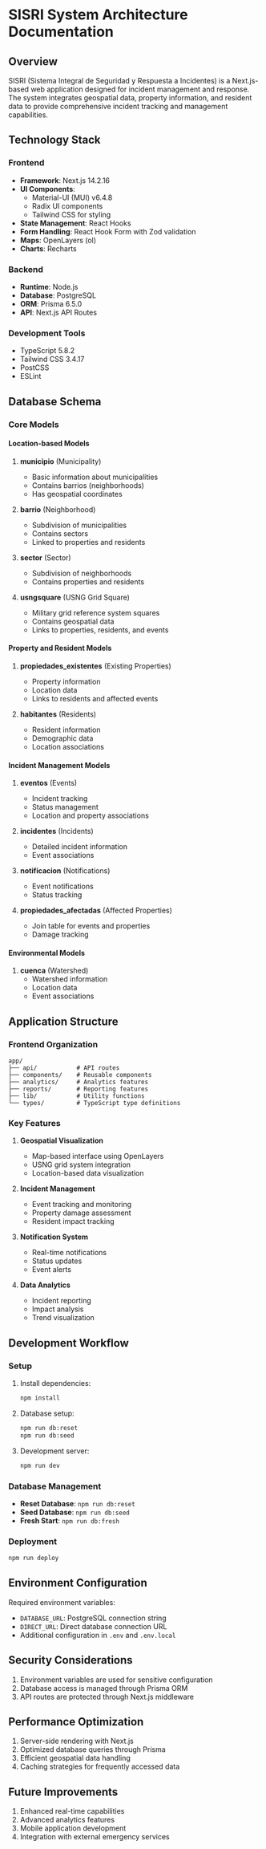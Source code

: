 # SISRI System Architecture Documentation

## Overview
SISRI (Sistema Integral de Seguridad y Respuesta a Incidentes) is a Next.js-based web application designed for incident management and response. The system integrates geospatial data, property information, and resident data to provide comprehensive incident tracking and management capabilities.

## Technology Stack

### Frontend
- **Framework**: Next.js 14.2.16
- **UI Components**: 
  - Material-UI (MUI) v6.4.8
  - Radix UI components
  - Tailwind CSS for styling
- **State Management**: React Hooks
- **Form Handling**: React Hook Form with Zod validation
- **Maps**: OpenLayers (ol)
- **Charts**: Recharts

### Backend
- **Runtime**: Node.js
- **Database**: PostgreSQL
- **ORM**: Prisma 6.5.0
- **API**: Next.js API Routes

### Development Tools
- TypeScript 5.8.2
- Tailwind CSS 3.4.17
- PostCSS
- ESLint

## Database Schema

### Core Models

#### Location-based Models
1. **municipio** (Municipality)
   - Basic information about municipalities
   - Contains barrios (neighborhoods)
   - Has geospatial coordinates

2. **barrio** (Neighborhood)
   - Subdivision of municipalities
   - Contains sectors
   - Linked to properties and residents

3. **sector** (Sector)
   - Subdivision of neighborhoods
   - Contains properties and residents

4. **usngsquare** (USNG Grid Square)
   - Military grid reference system squares
   - Contains geospatial data
   - Links to properties, residents, and events

#### Property and Resident Models
1. **propiedades_existentes** (Existing Properties)
   - Property information
   - Location data
   - Links to residents and affected events

2. **habitantes** (Residents)
   - Resident information
   - Demographic data
   - Location associations

#### Incident Management Models
1. **eventos** (Events)
   - Incident tracking
   - Status management
   - Location and property associations

2. **incidentes** (Incidents)
   - Detailed incident information
   - Event associations

3. **notificacion** (Notifications)
   - Event notifications
   - Status tracking

4. **propiedades_afectadas** (Affected Properties)
   - Join table for events and properties
   - Damage tracking

#### Environmental Models
1. **cuenca** (Watershed)
   - Watershed information
   - Location data
   - Event associations

## Application Structure

### Frontend Organization
```
app/
├── api/           # API routes
├── components/    # Reusable components
├── analytics/     # Analytics features
├── reports/       # Reporting features
├── lib/           # Utility functions
└── types/         # TypeScript type definitions
```

### Key Features
1. **Geospatial Visualization**
   - Map-based interface using OpenLayers
   - USNG grid system integration
   - Location-based data visualization

2. **Incident Management**
   - Event tracking and monitoring
   - Property damage assessment
   - Resident impact tracking

3. **Notification System**
   - Real-time notifications
   - Status updates
   - Event alerts

4. **Data Analytics**
   - Incident reporting
   - Impact analysis
   - Trend visualization

## Development Workflow

### Setup
1. Install dependencies:
   ```bash
   npm install
   ```

2. Database setup:
   ```bash
   npm run db:reset
   npm run db:seed
   ```

3. Development server:
   ```bash
   npm run dev
   ```

### Database Management
- **Reset Database**: `npm run db:reset`
- **Seed Database**: `npm run db:seed`
- **Fresh Start**: `npm run db:fresh`

### Deployment
```bash
npm run deploy
```

## Environment Configuration
Required environment variables:
- `DATABASE_URL`: PostgreSQL connection string
- `DIRECT_URL`: Direct database connection URL
- Additional configuration in `.env` and `.env.local`

## Security Considerations
1. Environment variables are used for sensitive configuration
2. Database access is managed through Prisma ORM
3. API routes are protected through Next.js middleware

## Performance Optimization
1. Server-side rendering with Next.js
2. Optimized database queries through Prisma
3. Efficient geospatial data handling
4. Caching strategies for frequently accessed data

## Future Improvements
1. Enhanced real-time capabilities
2. Advanced analytics features
3. Mobile application development
4. Integration with external emergency services 